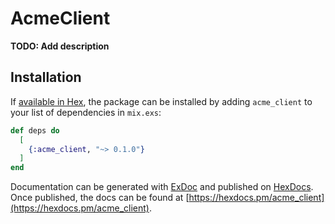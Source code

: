 # AcmeClient

**TODO: Add description**

## Installation

If [available in Hex](https://hex.pm/docs/publish), the package can be installed
by adding `acme_client` to your list of dependencies in `mix.exs`:

```elixir
def deps do
  [
    {:acme_client, "~> 0.1.0"}
  ]
end
```

Documentation can be generated with [ExDoc](https://github.com/elixir-lang/ex_doc)
and published on [HexDocs](https://hexdocs.pm). Once published, the docs can
be found at [https://hexdocs.pm/acme_client](https://hexdocs.pm/acme_client).

